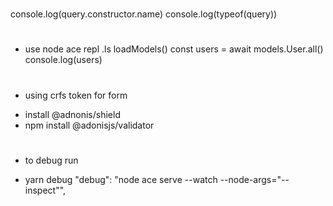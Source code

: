 # ######################### 
console.log(query.constructor.name)
console.log(typeof(query))

# #########################
* use node ace repl
.ls
loadModels()
const users = await models.User.all()
console.log(users)

# #########################
* using crfs token for form
- install @adnonis/shield
- npm install @adonisjs/validator

# #########################
* to debug run
- yarn debug
"debug": "node ace serve --watch --node-args=\"--inspect\"",
